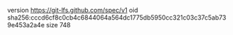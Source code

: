 version https://git-lfs.github.com/spec/v1
oid sha256:cccd6cf8c0cb4c6844064a564dc1775db5950cc321c03c37c5ab739e453a2a4e
size 748
